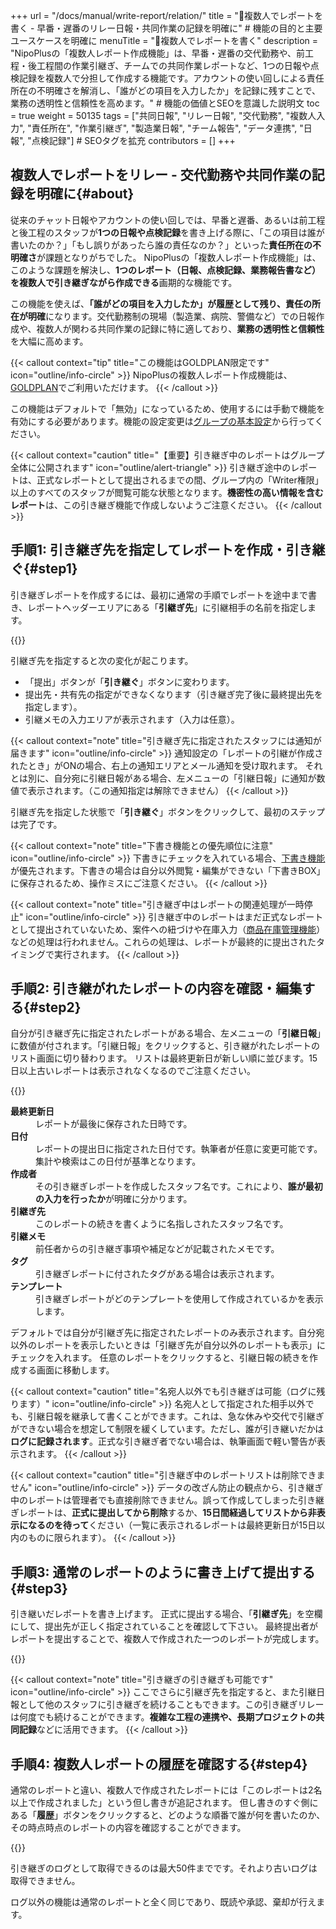 +++
url = "/docs/manual/write-report/relation/"
title = "👥複数人でレポートを書く - 早番・遅番のリレー日報・共同作業の記録を明確に" # 機能の目的と主要ユースケースを明確に
menuTitle = "👥複数人でレポートを書く"
description = "NipoPlusの「複数人レポート作成機能」は、早番・遅番の交代勤務や、前工程・後工程間の作業引継ぎ、チームでの共同作業レポートなど、1つの日報や点検記録を複数人で分担して作成する機能です。アカウントの使い回しによる責任所在の不明確さを解消し、「誰がどの項目を入力したか」を記録に残すことで、業務の透明性と信頼性を高めます。" # 機能の価値とSEOを意識した説明文
toc = true
weight = 50135
tags = ["共同日報", "リレー日報", "交代勤務", "複数人入力", "責任所在", "作業引継ぎ", "製造業日報", "チーム報告", "データ連携", "日報", "点検記録"] # SEOタグを拡充
contributors = []
+++

## 複数人でレポートをリレー - 交代勤務や共同作業の記録を明確に{#about}

従来のチャット日報やアカウントの使い回しでは、早番と遅番、あるいは前工程と後工程のスタッフが**1つの日報や点検記録**を書き上げる際に、「この項目は誰が書いたのか？」「もし誤りがあったら誰の責任なのか？」といった**責任所在の不明確さ**が課題となりがちでした。
NipoPlusの「複数人レポート作成機能」は、このような課題を解決し、**1つのレポート（日報、点検記録、業務報告書など）を複数人で引き継ぎながら作成できる**画期的な機能です。

この機能を使えば、<strong>「誰がどの項目を入力したか」が履歴として残り、責任の所在が明確</strong>になります。交代勤務制の現場（製造業、病院、警備など）での日報作成や、複数人が関わる共同作業の記録に特に適しており、**業務の透明性と信頼性**を大幅に高めます。

{{< callout context="tip" title="この機能はGOLDPLAN限定です" icon="outline/info-circle" >}}
NipoPlusの複数人レポート作成機能は、[GOLDPLAN](/docs/price/#fee)でご利用いただけます。
{{< /callout >}}

この機能はデフォルトで「無効」になっているため、使用するには手動で機能を有効にする必要があります。機能の設定変更は[グループの基本設定](/docs/setup/setting-group/#optionalFunction)から行ってください。

{{< callout context="caution" title="【重要】引き継ぎ中のレポートはグループ全体に公開されます" icon="outline/alert-triangle" >}}
引き継ぎ途中のレポートは、正式なレポートとして提出されるまでの間、グループ内の「Writer権限」以上のすべてのスタッフが閲覧可能な状態となります。**機密性の高い情報を含むレポート**は、この引き継ぎ機能で作成しないようご注意ください。
{{< /callout >}}

## 手順1: 引き継ぎ先を指定してレポートを作成・引き継ぐ{#step1}

引き継ぎレポートを作成するには、最初に通常の手順でレポートを途中まで書き、レポートヘッダーエリアにある「<strong>引継ぎ先</strong>」に引継相手の名前を指定します。

{{<iTablet filename="img/relation1" msg="早番から遅番へ、前工程から後工程へ、作業を引き継ぐ相手を指定するだけです。共同で日報や点検記録を作成できます" alice="ok">}}

引継ぎ先を指定すると次の変化が起こります。

- 「提出」ボタンが「<strong>引き継ぐ</strong>」ボタンに変わります。
- 提出先・共有先の指定ができなくなります（引き継ぎ完了後に最終提出先を指定します）。
- 引継メモの入力エリアが表示されます（入力は任意）。

{{< callout context="note" title="引き継ぎ先に指定されたスタッフには通知が届きます" icon="outline/info-circle" >}}
通知設定の「レポートの引継が作成されたとき」がONの場合、右上の通知エリアとメール通知を受け取れます。
それとは別に、自分宛に引継日報がある場合、左メニューの「引継日報」に通知が数値で表示されます。（この通知指定は解除できません）
{{< /callout >}}

引継ぎ先を指定した状態で「<strong>引き継ぐ</strong>」ボタンをクリックして、最初のステップは完了です。

{{< callout context="note" title="下書き機能との優先順位に注意" icon="outline/info-circle" >}}
下書きにチェックを入れている場合、[下書き機能](/docs/manual/write-report/draft/)が優先されます。下書きの場合は自分以外閲覧・編集ができない「下書きBOX」に保存されるため、操作ミスにご注意ください。
{{< /callout >}}

{{< callout context="note" title="引き継ぎ中はレポートの関連処理が一時停止" icon="outline/info-circle" >}}
引き継ぎ中のレポートはまだ正式なレポートとして提出されていないため、案件への紐づけや在庫入力（[商品在庫管理機能](/docs/setup/advanced-setting/point/)）などの処理は行われません。これらの処理は、レポートが最終的に提出されたタイミングで実行されます。
{{< /callout >}}

## 手順2: 引き継がれたレポートの内容を確認・編集する{#step2}

自分が引き継ぎ先に指定されたレポートがある場合、左メニューの「<strong>引継日報</strong>」に数値が付されます。「引継日報」をクリックすると、引き継がれたレポートのリスト画面に切り替わります。
リストは最終更新日が新しい順に並びます。15日以上古いレポートは表示されなくなるのでご注意ください。

{{<iTablet filename="img/relation2" msg="自分宛に引き継がれた日報や点検記録を確認します。誰がどの項目を入力したかも確認できます" alice="ok">}}

<dl class="basic">
<dt><strong>最終更新日</strong></dt>
<dd>レポートが最後に保存された日時です。</dd>
<dt><strong>日付</strong></dt>
<dd>レポートの提出日に指定された日付です。執筆者が任意に変更可能です。集計や検索はこの日付が基準となります。</dd>
<dt><strong>作成者</strong></dt>
<dd>その引き継ぎレポートを作成したスタッフ名です。これにより、<strong>誰が最初の入力を行ったか</strong>が明確に分かります。</dd>
<dt><strong>引継ぎ先</strong></dt>
<dd>このレポートの続きを書くように名指しされたスタッフ名です。</dd>
<dt><strong>引継メモ</strong></dt>
<dd>前任者からの引き継ぎ事項や補足などが記載されたメモです。</dd>
<dt><strong>タグ</strong></dt>
<dd>引き継ぎレポートに付されたタグがある場合は表示されます。</dd>
<dt><strong>テンプレート</strong></dt>
<dd>引き継ぎレポートがどのテンプレートを使用して作成されているかを表示します。</dd>
</dl>

デフォルトでは自分が引継ぎ先に指定されたレポートのみ表示されます。自分宛以外のレポートを表示したいときは「引継ぎ先が自分以外のレポートも表示」にチェックを入れます。
任意のレポートをクリックすると、引継日報の続きを作成する画面に移動します。

{{< callout context="caution" title="名宛人以外でも引き継ぎは可能（ログに残ります）" icon="outline/info-circle" >}}
名宛人として指定された相手以外でも、引継日報を継承して書くことができます。これは、急な休みや交代で引継ぎができない場合を想定して制限を緩くしています。ただし、誰が引き継いだかは<strong>ログに記録されます</strong>。正式な引き継ぎ者でない場合は、執筆画面で軽い警告が表示されます。
{{< /callout >}}

{{< callout context="caution" title="引き継ぎ中のレポートリストは削除できません" icon="outline/info-circle" >}}
データの改ざん防止の観点から、引き継ぎ中のレポートは管理者でも直接削除できません。誤って作成してしまった引き継ぎレポートは、**正式に提出してから削除**するか、**15日間経過してリストから非表示になるのを待って**ください（一覧に表示されるレポートは最終更新日が15日以内のものに限られます）。
{{< /callout >}}

## 手順3: 通常のレポートのように書き上げて提出する{#step3}

引き継いだレポートを書き上げます。
正式に提出する場合、「<strong>引継ぎ先</strong>」を空欄にして、提出先が正しく指定されていることを確認して下さい。
最終提出者がレポートを提出することで、複数人で作成された一つのレポートが完成します。

{{<iTablet filename="img/relation3" msg="引き継がれた日報や点検記録を、通常のレポート作成と同じように内容を追記・修正して完成させ、提出します" alice="here">}}

{{< callout context="note" title="引き継ぎの引き継ぎも可能です" icon="outline/info-circle" >}}
ここでさらに引継ぎ先を指定すると、また引継日報として他のスタッフに引き継ぎを続けることもできます。この引き継ぎリレーは何度でも続けることができます。<strong>複雑な工程の連携や、長期プロジェクトの共同記録</strong>などに活用できます。
{{< /callout >}}

## 手順4: 複数人レポートの履歴を確認する{#step4}

通常のレポートと違い、複数人で作成されたレポートには「このレポートは2名以上で作成されました」という但し書きが追記されます。
但し書きのすぐ側にある「<strong>履歴</strong>」ボタンをクリックすると、どのような順番で誰が何を書いたのか、その時点時点のレポートの内容を確認することができます。

{{<iTablet filename="img/relationLog" msg="誰が、いつ、どの部分を追記・修正したか、履歴を確認できます。責任の所在を明確にするためにも、この記録は非常に大切です" alice="here">}}

引き継ぎのログとして取得できるのは最大50件までです。それより古いログは取得できません。

ログ以外の機能は通常のレポートと全く同じであり、既読や承認、棄却が行えます。
